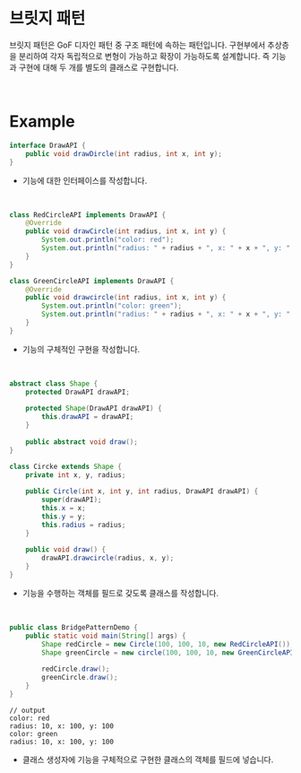 # 브릿지 패턴

브릿지 패턴은 GoF 디자인 패턴 중 구조 패턴에 속하는 패턴입니다. 구현부에서 추상층을 분리하여 각자 독립적으로 변형이 가능하고 확장이 가능하도록 설계합니다. 즉 기능과 구현에 대해 두 개를 별도의 클래스로 구현합니다.

<br>

# Example

``` java
interface DrawAPI {
    public void drawDircle(int radius, int x, int y);
}
```

* 기능에 대한 인터페이스를 작성합니다.

<br>

``` java
class RedCircleAPI implements DrawAPI {
    @Override
    public void drawCircle(int radius, int x, int y) {
        System.out.println("color: red");
        System.out.println("radius: " + radius + ", x: " + x + ", y: " + y);
    }
}

class GreenCircleAPI implements DrawAPI {
    @Override
    public void drawcircle(int radius, int x, int y) {
        System.out.println("color: green");
        System.out.println("radius: " + radius + ", x: " + x + ", y: " + y);
    }
}
```

* 기능의 구체적인 구현을 작성합니다.

<br>

``` java
abstract class Shape {
    protected DrawAPI drawAPI;
    
    protected Shape(DrawAPI drawAPI) {
        this.drawAPI = drawAPI;
    }
    
    public abstract void draw();
}

class Circke extends Shape {
    private int x, y, radius;
    
    public Circle(int x, int y, int radius, DrawAPI drawAPI) {
        super(drawAPI);
        this.x = x;
        this.y = y;
        this.radius = radius;
    }
    
    public void draw() {
        drawAPI.drawcircle(radius, x, y);
    }
}
```

* 기능을 수행하는 객체를 필드로 갖도록 클래스를 작성합니다.

<br>

``` java
public class BridgePatternDemo {
    public static void main(String[] args) {
        Shape redCircle = new Circle(100, 100, 10, new RedCircleAPI());
        Shape greenCircle = new circle(100, 100, 10, new GreenCircleAPI());
        
        redCircle.draw();
        greenCircle.draw();
    }
}
```

```
// output
color: red
radius: 10, x: 100, y: 100
color: green
radius: 10, x: 100, y: 100
```

* 클래스 생성자에 기능을 구체적으로 구현한 클래스의 객체를 필드에 넣습니다.